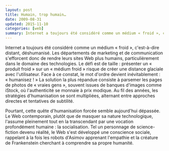 ```yaml
---
layout: post
title: Humain, trop humain…
date: 2009-08-31
updated: 2015-11-10
categories: [web]
summary: Internet a toujours été considéré comme un médium « froid », c'est-à-dire distant, déshumanisé.
---
```


Internet a toujours été considéré comme un médium « froid », c'est-à-dire distant, déshumanisé. Les départements de marketing et de communication s'efforcent donc de rendre leurs sites Web plus humains, particulièrement dans le domaine des technologies. Le défi est de taille : présenter un « produit froid » sur un « médium froid » risque de créer une distance glaciale avec l'utilisateur. Face à ce constat, le mot d'ordre devient inévitablement : « humanisez ! » La solution la plus répandue consiste à parsemer les pages de photos de « vraies gens », souvent issues de banques d'images comme iStock, où l'authenticité se monnaie à prix modique. Au fil des années, les stratégies d'humanisation se sont multipliées, alternant entre approches directes et tentatives de subtilité.

Pourtant, cette quête d'humanisation forcée semble aujourd'hui dépassée. Le Web contemporain, plutôt que de masquer sa nature technologique, l'assume pleinement tout en la transcendant par une vocation profondément humaine : la socialisation. Tel un personnage de science-fiction devenu réalité, le Web s'est développé une conscience sociale, rappelant à la fois les robots d'Asimov apprenant l'empathie et la créature de Frankenstein cherchant à comprendre sa propre humanité.
